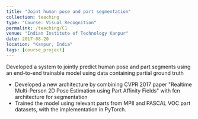 ```yaml
---
title: "Joint human pose and part segmentation"
collection: teaching
type: "Course: Visual Recognition"
permalink: /teaching/C1
venue: "Indian Institute of Technology Kanpur"
date: 2017-08-20
location: "Kanpur, India"
tags: [course_project]
---
```


Developed a system to jointly predict human pose and part segments using an end-to-end trainable model using data containing partial ground truth

* Developed a new architecture by combining CVPR 2017 paper "Realtime Multi-Person 2D Pose Estimation using Part Affinity Fields" with fcn architecture for segmentation
* Trained the model using relevant parts from MPII and PASCAL VOC part datasets, with the implementation in PyTorch.